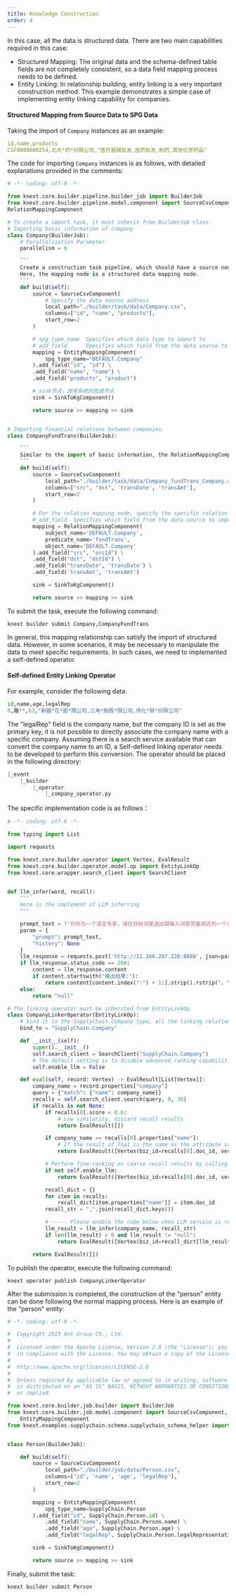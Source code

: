 ```yaml
---
title: Knowledge Construction
order: 4
---
```


In this case, all the data is structured data. There are two main capabilities required in this case:

- Structured Mapping: The original data and the schema-defined table fields are not completely consistent, so a data field mapping process needs to be defined.
- Entity Linking: In relationship building, entity linking is a very important construction method. This example demonstrates a simple case of implementing entity linking capability for companies.

#### Structured Mapping from Source Data to SPG Data

Taking the import of `Company` instances as an example:

```yaml
id,name,products
CSF0000000254,北大*药*份限公司,"医疗器械批发,医药批发,制药,其他化学药品"
```

The code for importing `Company` instances is as follows, with detailed explanations provided in the comments:

````python
# -*- coding: utf-8 -*-

from knext.core.builder.pipeline.builder_job import BuilderJob
from knext.core.builder.pipeline.model.component import SourceCsvComponent, SinkToKgComponent, EntityMappingComponent, \
RelationMappingComponent

# To create a import task, it must inherit from BuilderJob class.
# Importing basic information of company
class Company(BuilderJob):
    # Parallelization Parameter
    parallelism = 6

    ```
    Create a construction task pipeline, which should have a source node and a sink node.
    Here, the mapping node is a structured data mapping node.
    ```
    def build(self):
        source = SourceCsvComponent(
            # Specify the data source address
            local_path="./builder/task/data/Company.csv",
            columns=["id", "name", "products"],
            start_row=2
        )

        # spg_type_name  Specifies which data type to import to
        # add_field      Specifies which field from the data source to import into the field defined in the schema
        mapping = EntityMappingComponent(
            spg_type_name="DEFAULT.Company"
        ).add_field("id", "id") \
        .add_field("name", "name") \
        .add_field("products", "product")

        # sink节点，使用系统的图谱节点
        sink = SinkToKgComponent()

        return source >> mapping >> sink


# Importing financial relations between companies.
class CompanyFundTrans(BuilderJob):

    ```
    Similar to the import of basic information, the RelationMappingComponent represents the relation mapping node.
    ```
    def build(self):
        source = SourceCsvComponent(
            local_path="./builder/task/data/Company_fundTrans_Company.csv",
            columns=["src", "dst", 'transDate', 'transAmt'],
            start_row=2
        )

        # For the relation mapping node, specify the specific relation
        # add_field  Specifies which field from the data source to import into the field defined in the schema
        mapping = RelationMappingComponent(
            subject_name='DEFAULT.Company',
            predicate_name='fundTrans',
            object_name='DEFAULT.Company'
        ).add_field("src", "srcId") \
        .add_field("dst", "dstId") \
        .add_field("transDate", 'transDate') \
        .add_field('transAmt', 'transAmt')

        sink = SinkToKgComponent()

        return source >> mapping >> sink

````

To submit the task, execute the following command:

```shell
knext builder submit Company,CompanyFundTrans
```

In general, this mapping relationship can satisfy the import of structured data. However, in some scenarios, it may be necessary to manipulate the data to meet specific requirements. In such cases, we need to implemented a self-defined operator.

#### Self-defined Entity Linking Operator

For example, consider the following data:

```python
id,name,age,legalRep
0,路**,63,"新疆*花*股*限公司,三角*胎股*限公司,传化*联*份限公司"
```

The "legalRep" field is the company name, but the company ID is set as the primary key, it is not possible to directly associate the company name with a specific company. Assuming there is a search service available that can convert the company name to an ID, a Self-defined linking operator needs to be developed to perform this conversion. The operator should be placed in the following directory:

```python
|_event
	|_builder
    	|_operator
        	|_company_operator.py
```

The specific implementation code is as follows：

```python
# -*- coding: utf-8 -*-

from typing import List

import requests

from knext.core.builder.operator import Vertex, EvalResult
from knext.core.builder.operator.model.op import EntityLinkOp
from knext.core.wrapper.search_client import SearchClient


def llm_infer(word, recall):
    """
    Here is the implement of LLM inferring
    """

    prompt_text = f'你作为一个语言专家，请在目标词里选出跟输入词意思最相近的一个词，如果没有意思相近的则输出null。\n要求：输出结果直接显示选中的目标词，不需要给出选择的任何理由。\n输入词：{word}。\n目标词：[{recall}]。'
    param = {
        "prompt": prompt_text,
        "history": None
    }
    llm_response = requests.post('http://11.166.207.228:8888', json=param)
    if llm_response.status_code == 200:
        content = llm_response.content
        if content.startswith("输出结果:"):
            return content[content.index(":") + 1:].strip().rstrip("。")
    else:
        return "null"

# The linking operator must be inherited from EntityLinkOp
class CompanyLinkerOperator(EntityLinkOp):
    # bind it to the SupplyChain.Company type, all the linking relations to this entity will excute the linking operation.
    bind_to = "SupplyChain.Company"

    def __init__(self):
        super().__init__()
        self.search_client = SearchClient("SupplyChain.Company")
        # The default setting is to disable advanced ranking capabilities for llms.
        self.enable_llm = False

    def eval(self, record: Vertex) -> EvalResult[List[Vertex]]:
        company_name = record.properties["company"]
        query = {"match": {"name": company_name}}
        recalls = self.search_client.search(query, 0, 30)
        if recalls is not None:
            if recalls[0].score < 0.6:
                # Low similarity, discard recall results
                return EvalResult([])

            if company_name == recalls[0].properties["name"]:
                # If the result of Top1 is the same as the attribute value, then returned directly
                return EvalResult([Vertex(biz_id=recalls[0].doc_id, vertex_type="SupplyChain.Company")])

            # Perform fine-ranking on coarse recall results by calling LLM
            if not self.enable_llm:
                return EvalResult([Vertex(biz_id=recalls[0].doc_id, vertex_type="SupplyChain.Company")])

            recall_dict = {}
            for item in recalls:
                recall_dict[item.properties["name"]] = item.doc_id
            recall_str = ",".join(recall_dict.keys())

            # ----- Please enable the code below when LLM service is ready ------
            llm_result = llm_infer(company_name, recall_str)
            if len(llm_result) > 0 and llm_result != "null":
                return EvalResult([Vertex(biz_id=recall_dict[llm_result], vertex_type="SupplyChain.Company")])

        return EvalResult([])

```

To publish the operator, execute the following command:

```shell
knext operator publish CompanyLinkerOperator
```

After the submission is completed, the construction of the "person" entity can be done following the normal mapping process. Here is an example of the "person" entity:

```python
# -*- coding: utf-8 -*-

#  Copyright 2023 Ant Group CO., Ltd.
#
#  Licensed under the Apache License, Version 2.0 (the "License"); you may not use this file except
#  in compliance with the License. You may obtain a copy of the License at
#
#  http://www.apache.org/licenses/LICENSE-2.0
#
#  Unless required by applicable law or agreed to in writing, software distributed under the License
#  is distributed on an "AS IS" BASIS, WITHOUT WARRANTIES OR CONDITIONS OF ANY KIND, either express
#  or implied.

from knext.core.builder.job.builder import BuilderJob
from knext.core.builder.job.model.component import SourceCsvComponent, SinkToKgComponent, RelationMappingComponent, \
    EntityMappingComponent
from knext.examples.supplychain.schema.supplychain_schema_helper import SupplyChain


class Person(BuilderJob):

    def build(self):
        source = SourceCsvComponent(
            local_path="./builder/job/data/Person.csv",
            columns=["id", 'name', 'age', 'legalRep'],
            start_row=2
        )

        mapping = EntityMappingComponent(
            spg_type_name=SupplyChain.Person
        ).add_field("id", SupplyChain.Person.id) \
            .add_field("name", SupplyChain.Person.name) \
            .add_field("age", SupplyChain.Person.age) \
            .add_field("legalRep", SupplyChain.Person.legalRepresentative)

        sink = SinkToKgComponent()

        return source >> mapping >> sink
```

Finally, submit the task:

```shell
knext builder submit Person
```
